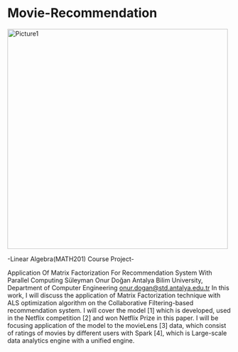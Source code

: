 # Movie-Recommendation
<img width="496" alt="Picture1" src="https://user-images.githubusercontent.com/72014272/151699725-1721baa3-e0c2-4bb1-83ff-35b569817163.png">

-Linear Algebra(MATH201) Course Project- 

Application Of Matrix Factorization For Recommendation System With Parallel Computing 
Süleyman Onur Doğan
Antalya Bilim University, Department of Computer Engineering
onur.dogan@std.antalya.edu.tr
In this work, I will discuss the application of Matrix Factorization technique with ALS optimization algorithm on the Collaborative Filtering-based recommendation system. I will cover the model [1] which is developed, used in the Netflix competition [2] and won Netflix Prize in this paper. I will be focusing application of the model to the movieLens [3] data, which consist of ratings of movies by different users with Spark [4], which is Large-scale data analytics engine with a unified engine.
